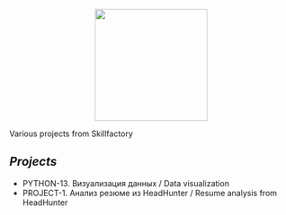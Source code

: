 <p align='center'> <img src = 'https://www.sostav.ru/images/news/2023/03/28/2mmiokl8.jpg' width='200'> </p>

Various projects from Skillfactory

## *Projects*
* PYTHON-13. Визуализация данных / Data visualization
* PROJECT-1. Анализ резюме из HeadHunter / Resume analysis from HeadHunter
